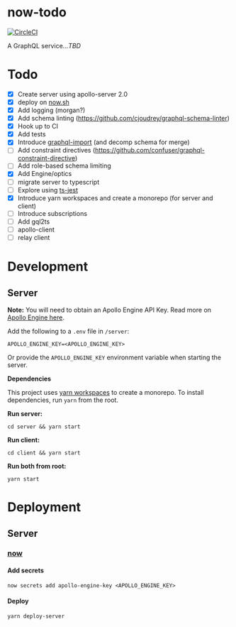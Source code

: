 # now-todo

[![CircleCI](https://circleci.com/gh/kyledetella/now-todos/tree/master.svg?style=svg)](https://circleci.com/gh/kyledetella/now-todos/tree/master)

A GraphQL service..._TBD_


# Todo

- [x] Create server using apollo-server 2.0
- [x] deploy on [now.sh](now.sh)
- [x] Add logging (morgan?)
- [x] Add schema linting (https://github.com/cjoudrey/graphql-schema-linter)
- [x] Hook up to CI
- [x] Add tests
- [x] Introduce [graphql-import](https://github.com/prismagraphql/graphql-import) (and decomp schema for merge)
- [ ] Add constraint directives (https://github.com/confuser/graphql-constraint-directive)
- [ ] Add role-based schema limiting
- [x] Add Engine/optics
- [ ] migrate server to typescript
- [ ] Explore using [ts-jest](https://github.com/kulshekhar/ts-jest)
- [x] Introduce yarn workspaces and create a monorepo (for server and client)
- [ ] Introduce subscriptions
- [ ] Add gql2ts
- [ ] apollo-client
- [ ] relay client

# Development

## Server

**Note:** You will need to obtain an Apollo Engine API Key. Read more on [Apollo Engine here](https://www.apollographql.com/docs/engine/setup-node.html).

Add the following to a `.env` file in `/server`:

```
APOLLO_ENGINE_KEY=<APOLLO_ENGINE_KEY>
```

Or provide the `APOLLO_ENGINE_KEY` environment variable when starting the server.

**Dependencies**

This project uses [yarn workspaces](https://yarnpkg.com/lang/en/docs/workspaces/) to create a monorepo. To install dependencies, run `yarn` from the root.

**Run server:**

```
cd server && yarn start
```

**Run client:**

```
cd client && yarn start
```

**Run both from root:**

```
yarn start
```

# Deployment

## Server

### [now](https://zeit.co/now)

#### Add secrets

```
now secrets add apollo-engine-key <APOLLO_ENGINE_KEY>
```

#### Deploy

```
yarn deploy-server
```

